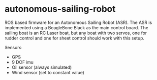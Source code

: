 autonomous-sailing-robot
========================
ROS based firmware for an Autonomous Sailing Robot (ASR).
The ASR is implemented using a BeagleBone Black as the main control board.
The sailing boat is an RC Laser boat, but any boat with two servos,
one for rudder control and one for sheet control should work with this setup.

Sensors:
- GPS
- 9 DOF imu
- Oil sensor (always simulated)
- Wind sensor (set to constant value)
